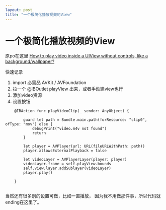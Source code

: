```yaml
---
layout: post
title: "一个极简化播放视频的View"
---
```


# 一个极简化播放视频的View

原po在这里 [How to play video inside a UIView without controls, like a background/wallpaper?](http://stackoverflow.com/questions/35226532/how-to-play-video-inside-a-uiview-without-controls-like-a-background-wallpaper)


快速记录

1. import 必需品 AVKit / AVFoundation
2. 拉一个 @IBOutlet playView 出来，或者手动建view也行
3. 添加video资源
4. 设置按钮

```
    @IBAction func playVideoClip(_ sender: AnyObject) {
        
        guard let path = Bundle.main.path(forResource: "clip0", ofType: "mov") else {
            debugPrint("video.m4v not found")
            return
        }
        
        let player = AVPlayer(url: URL(fileURLWithPath: path))
        player.allowsExternalPlayback = false
        
        let videoLayer = AVPlayerLayer(player: player)
        videoLayer.frame = self.playView.bounds
        self.view.layer.addSublayer(videoLayer)
        player.play()
        
    }
        
```

当然还有很多别的设置可做，比如一直播放， 因为我不用做那件事，所以代码就ending在这里了。
